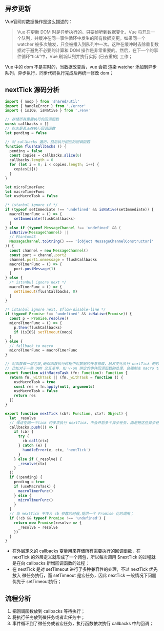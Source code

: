 ## 异步更新

Vue官网对数据操作是这么描述的：

> Vue 在更新 DOM 时是异步执行的。只要侦听到数据变化，Vue 将开启一个队列，并缓冲在同一事件循环中发生的所有数据变更。如果同一个 watcher 被多次触发，只会被推入到队列中一次。这种在缓冲时去除重复数据对于避免不必要的计算和 DOM 操作是非常重要的。然后，在下一个的事件循环“tick”中，Vue 刷新队列并执行实际 (已去重的) 工作；

Vue 中的 dom 不是实时的，当数据改变后，vue 会把 渲染 watcher 添加到异步队列，异步执行，同步代码执行完成后再统一修改 dom；

## nextTick 源码分析

```javascript
import { noop } from 'shared/util'
import { handleError } from './error'
import { isIOS, isNative } from './env'

// 存储所有需要执行的回调函数
const callbacks = []
// 标志是否正在执行回调函数
let pending = false

// 对 callbacks 遍历，然后执行相应的回调函数
function flushCallbacks () {
  pending = false
  const copies = callbacks.slice(0)
  callbacks.length = 0
  for (let i = 0; i < copies.length; i++) {
    copies[i]()
  }
}

let microTimerFunc
let macroTimerFunc
let useMacroTask = false

/* istanbul ignore if */
if (typeof setImmediate !== 'undefined' && isNative(setImmediate)) {
  macroTimerFunc = () => {
    setImmediate(flushCallbacks)
  }
} else if (typeof MessageChannel !== 'undefined' && (
  isNative(MessageChannel) ||
  // PhantomJS
  MessageChannel.toString() === '[object MessageChannelConstructor]'
)) {
  const channel = new MessageChannel()
  const port = channel.port2
  channel.port1.onmessage = flushCallbacks
  macroTimerFunc = () => {
    port.postMessage(1)
  }
} else {
  /* istanbul ignore next */
  macroTimerFunc = () => {
    setTimeout(flushCallbacks, 0)
  }
}

/* istanbul ignore next, $flow-disable-line */
if (typeof Promise !== 'undefined' && isNative(Promise)) {
  const p = Promise.resolve()
  microTimerFunc = () => {
    p.then(flushCallbacks)
    if (isIOS) setTimeout(noop)
  }
} else {
  // fallback to macro
  microTimerFunc = macroTimerFunc
}

// 对函数做一层包装,确保函数执行过程中对数据的任意修改，触发变化执行 nextTick 的时候强制走 macroTimerFunc;
// 比如对于一些 DOM 交互事件，如 v-on 绑定的事件回调函数的处理，会强制走 macro task
export function withMacroTask (fn: Function): Function {
  return fn._withTask || (fn._withTask = function () {
    useMacroTask = true
    const res = fn.apply(null, arguments)
    useMacroTask = false
    return res
  })
}

export function nextTick (cb?: Function, ctx?: Object) {
  let _resolve
  // 保证在同一个tick 内多次执行 nextTick，不会开启多个异步任务，而是把这些异步任务都压成一个同步任务，在下一个tick执行完毕 
  callbacks.push(() => {
    if (cb) {
      try {
        cb.call(ctx)
      } catch (e) {
        handleError(e, ctx, 'nextTick')
      }
    } else if (_resolve) {
      _resolve(ctx)
    }
  })
  if (!pending) {
    pending = true
    if (useMacroTask) {
      macroTimerFunc()
    } else {
      microTimerFunc()
    }
  }
  // 当 nextTick 不传入 cb 参数的时候,提供一个 Promise 化的调用；
  if (!cb && typeof Promise !== 'undefined') {
    return new Promise(resolve => {
      _resolve = resolve
    })
  }
}
```

- 在外层定义的 callbacks 变量用来存储所有需要执行的回调函数，在 nextTick 的外层定义就形成了一个闭包，所以每次调用 $nextTick 的过程就是在向 callbacks 新增回调函数的过程；
- 在 nextTick 是对 setTimeout 进行了多种兼容性的处理，不过 nextTick 优先放入 微任务执行，而 setTimeout 是宏任务，因此 nextTick 一般情况下问题优先于 setTimeout执行；

## 流程分析

1. 把回调函数放到 callbacks 等待执行；
2. 将执行任务放到微任务或者宏任务中；
3. 事件循环到了微任务或者宏任务，执行函数依次执行 callbacks 中的回调；